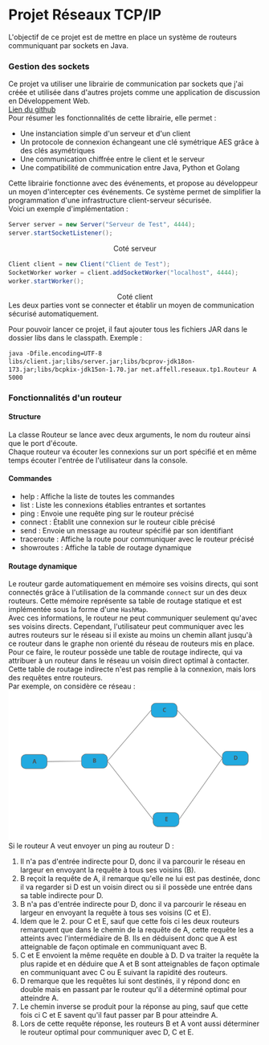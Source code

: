 # Projet Réseaux TCP/IP
L'objectif de ce projet est de mettre en place un système de routeurs communiquant par sockets en Java.

### Gestion des sockets
Ce projet va utiliser une librairie de communication par sockets que j'ai créée et utilisée dans d'autres projets comme une application de discussion en Développement Web.\
[Lien du github](https://github.com/TorKhanNetwork/Networking/tree/python/java) 
<br>Pour résumer les fonctionnalités de cette librairie, elle permet :
- Une instanciation simple d'un serveur et d'un client
- Un protocole de connexion échangeant une clé symétrique AES grâce à des clés asymétriques
- Une communication chiffrée entre le client et le serveur
- Une compatibilité de communication entre Java, Python et Golang

Cette librairie fonctionne avec des événements, et propose au développeur un moyen d'intercepter ces événements. Ce système permet de simplifier la programmation d'une infrastructure client-serveur sécurisée.\
Voici un exemple d'implémentation :
```java
Server server = new Server("Serveur de Test", 4444);
server.startSocketListener();
```
<center>Coté serveur</center>

```java
Client client = new Client("Client de Test");
SocketWorker worker = client.addSocketWorker("localhost", 4444);
worker.startWorker();
```
<center>Coté client</center>
Les deux parties vont se connecter et établir un moyen de communication sécurisé automatiquement.

Pour pouvoir lancer ce projet, il faut ajouter tous les fichiers JAR dans le dossier libs dans le classpath. Exemple :
```
java -Dfile.encoding=UTF-8 libs/client.jar;libs/server.jar;libs/bcprov-jdk18on-173.jar;libs/bcpkix-jdk15on-1.70.jar net.affell.reseaux.tp1.Routeur A 5000
```

### Fonctionnalités d'un routeur

#### Structure
La classe Routeur se lance avec deux arguments, le nom du routeur ainsi que le port d'écoute.\
Chaque routeur va écouter les connexions sur un port spécifié et en même temps écouter l'entrée de l'utilisateur dans la console.

#### Commandes
- help : Affiche la liste de toutes les commandes
- list : Liste les connexions établies entrantes et sortantes
- ping <routeur> : Envoie une requête ping sur le routeur précisé
- connect <ip> <port> : Établit une connexion sur le routeur cible précisé
- send <routeur> <message> : Envoie un message au routeur spécifié par son identifiant
- traceroute <routeur> : Affiche la route pour communiquer avec le routeur précisé
- showroutes : Affiche la table de routage dynamique

#### Routage dynamique
Le routeur garde automatiquement en mémoire ses voisins directs, qui sont connectés grâce à l'utilisation de la commande `connect` sur un des deux routeurs. Cette mémoire représente sa table de routage statique et est implémentée sous la forme d'une `HashMap`.\
Avec ces informations, le routeur ne peut communiquer seulement qu'avec ses voisins directs. Cependant, l'utilisateur peut communiquer avec les autres routeurs sur le réseau si il existe au moins un chemin allant jusqu'à ce routeur dans le graphe non orienté du réseau de routeurs mis en place.\
Pour ce faire, le routeur possède une table de routage indirecte, qui va attribuer à un routeur dans le réseau un voisin direct optimal à contacter.\
Cette table de routage indirecte n'est pas remplie à la connexion, mais lors des requêtes entre routeurs.\
Par exemple, on considère ce réseau :
![réseau](assets/network.png)
Si le routeur A veut envoyer un ping au routeur D :
1. Il n'a pas d'entrée indirecte pour D, donc il va parcourir le réseau en largeur en envoyant la requête à tous ses voisins (B).
2. B reçoit la requête de A, il remarque qu'elle ne lui est pas destinée, donc il va regarder si D est un voisin direct ou si il possède une entrée dans sa table indirecte pour D.
3. B n'a pas d'entrée indirecte pour D, donc il va parcourir le réseau en largeur en envoyant la requête à tous ses voisins (C et E).
4. Idem que le 2. pour C et E, sauf que cette fois ci les deux routeurs remarquent que dans le chemin de la requête de A, cette requête les a atteints avec l'intermédiaire de B. Ils en déduisent donc que A est atteignable de façon optimale en communiquant avec B.
5. C et E envoient la même requête en double à D. D va traiter la requête la plus rapide et en déduire que A et B sont atteignables de façon optimale en communiquant avec C ou E suivant la rapidité des routeurs.
6. D remarque que les requêtes lui sont destinés, il y répond donc en double mais en passant par le routeur qu'il a déterminé optimal pour atteindre A.
7. Le chemin inverse se produit pour la réponse au ping, sauf que cette fois ci C et E savent qu'il faut passer par B pour atteindre A.
8. Lors de cette requête réponse, les routeurs B et A vont aussi déterminer le routeur optimal pour communiquer avec D, C et E.
